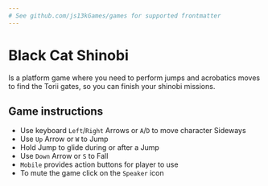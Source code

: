 ```yaml
---
# See github.com/js13kGames/games for supported frontmatter
---
```

# Black Cat Shinobi

Is a platform game where you need to perform jumps and acrobatics moves to find the Torii gates, so you can finish your shinobi missions.

## Game instructions
- Use keyboard `Left`/`Right` Arrows or `A`/`D` to move character Sideways
- Use `Up` Arrow or `W` to Jump
- Hold Jump to glide during or after a Jump
- Use `Down` Arrow or `S` to Fall
- `Mobile` provides action buttons for player to use
- To mute the game click on the `Speaker` icon